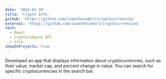 ```yaml
---
date: '2022-01-20'
title: 'Crypto Info'
github: 'https://github.com/ivanthecoder1/cryptocurrencies'
external: 'https://github.com/ivanthecoder1/cryptocurrencies'
tech:
  - React
  - CryptoCompare API
  - Vite
showInProjects: true
---
```


Developed an app that displays information about cryptocurrencies, such as their value, market cap, and percent change in value. You can search for specific cryptocurrencies in the search bar.
